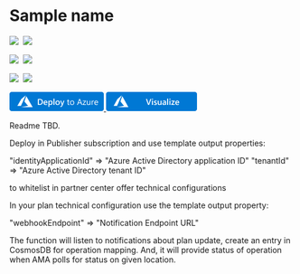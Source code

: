 # Sample name

<IMG SRC="https://azurequickstartsservice.blob.core.windows.net/badges/101-managed-application-custom-billing/PublicLastTestDate.svg" />&nbsp;
<IMG SRC="https://azurequickstartsservice.blob.core.windows.net/badges/101-managed-application-custom-billing/PublicDeployment.svg" />&nbsp;

<IMG SRC="https://azurequickstartsservice.blob.core.windows.net/badges/101-managed-application-custom-billing/FairfaxLastTestDate.svg" />&nbsp;
<IMG SRC="https://azurequickstartsservice.blob.core.windows.net/badges/101-managed-application-custom-billing/FairfaxDeployment.svg" />&nbsp;

<IMG SRC="https://azurequickstartsservice.blob.core.windows.net/badges/101-managed-application-custom-billing/BestPracticeResult.svg" />&nbsp;
<IMG SRC="https://azurequickstartsservice.blob.core.windows.net/badges/101-managed-application-custom-billing/CredScanResult.svg" />&nbsp;

<a href="https://portal.azure.com/#create/Microsoft.Template/uri/https%3A%2F%2Fraw.githubusercontent.com%2Filahat%2Fazure-quickstart-templates%2Fmaster%2F101-managed-application-custom-billing%2Fazuredeploy.json" target="_blank">
<img src="https://raw.githubusercontent.com/Azure/azure-quickstart-templates/master/1-CONTRIBUTION-GUIDE/images/deploytoazure.png"/>
</a>
<a href="http://armviz.io/#/?load=https%3A%2F%2Fraw.githubusercontent.com%2Filahat%2Fazure-quickstart-templates%2Fmaster%2F101-managed-application-custom-billing%2Fazuredeploy.json" target="_blank">
<img src="https://raw.githubusercontent.com/Azure/azure-quickstart-templates/master/1-CONTRIBUTION-GUIDE/images/visualizebutton.png"/>
</a>

Readme TBD.

Deploy in Publisher subscription and use template output properties:

"identityApplicationId" => "Azure Active Directory application ID"
"tenantId" => "Azure Active Directory tenant ID"

to whitelist in partner center offer technical configurations

In your plan technical configuration use the template output property:

"webhookEndpoint" => "Notification Endpoint URL"

The function will listen to notifications about plan update, create an entry in CosmosDB for operation mapping. And, it will provide status of operation when AMA polls for status on given location.